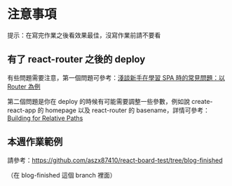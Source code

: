# 注意事項

提示：在寫完作業之後看效果最佳，沒寫作業前請不要看

## 有了 react-router 之後的 deploy

有些問題需要注意，第一個問題可參考：[淺談新手在學習 SPA 時的常見問題：以 Router 為例](https://blog.huli.tw/2019/09/18/spa-common-problem-about-router/)

第二個問題是你在 deploy 的時候有可能需要調整一些參數，例如說 create-react-app 的 homepage 以及 react-router 的 basename，詳情可參考：[Building for Relative Paths](https://create-react-app.dev/docs/deployment#building-for-relative-paths)

## 本週作業範例

請參考：https://github.com/aszx87410/react-board-test/tree/blog-finished

（在 blog-finished 這個 branch 裡面） 


